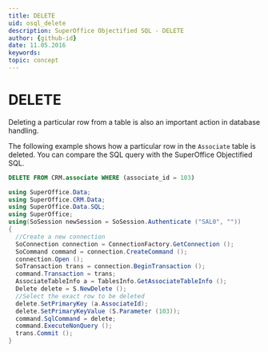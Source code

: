 ```yaml
---
title: DELETE
uid: osql_delete
description: SuperOffice Objectified SQL - DELETE
author: {github-id}
date: 11.05.2016
keywords:
topic: concept
---
```


# DELETE

Deleting a particular row from a table is also an important action in database handling.

The following example shows how a particular row in the `Associate` table is deleted. You can compare the SQL query with the SuperOffice Objectified SQL.

```SQL
DELETE FROM CRM.associate WHERE (associate_id = 103)
```

```csharp
using SuperOffice.Data;
using SuperOffice.CRM.Data;
using SuperOffice.Data.SQL;
using SuperOffice;
using(SoSession newSession = SoSession.Authenticate ("SAL0", ""))
{
  //Create a new connection
  SoConnection connection = ConnectionFactory.GetConnection ();
  SoCommand command = connection.CreateCommand ();
  connection.Open ();
  SoTransaction trans = connection.BeginTransaction ();
  command.Transaction = trans;
  AssociateTableInfo a = TablesInfo.GetAssociateTableInfo ();
  Delete delete = S.NewDelete ();
  //Select the exact row to be deleted
  delete.SetPrimaryKey (a.AssociateId);
  delete.SetPrimaryKeyValue (S.Parameter (103));
  command.SqlCommand = delete;
  command.ExecuteNonQuery ();
  trans.Commit ();
}
```
